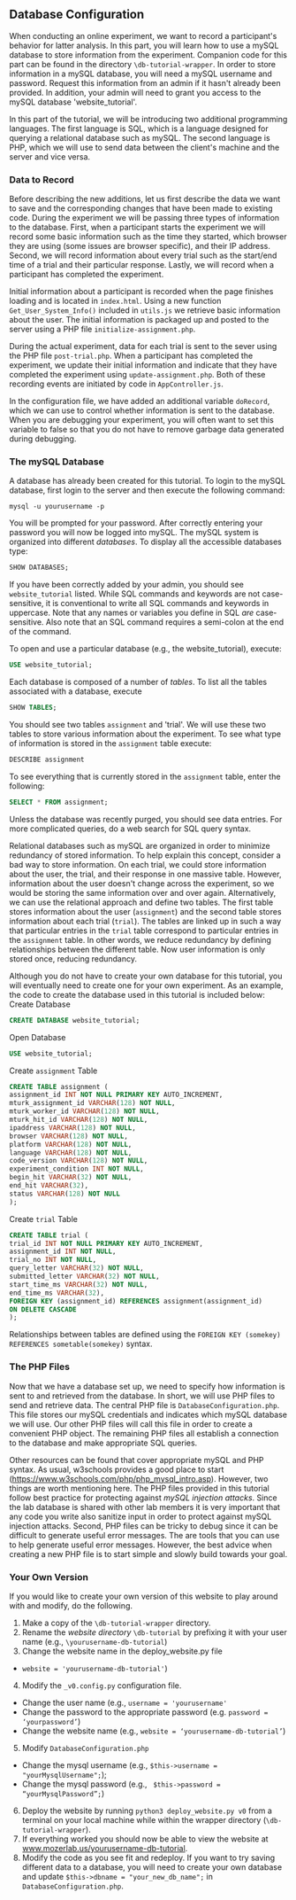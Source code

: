 ## Database Configuration

When conducting an online experiment, we want to record a participant's behavior for latter analysis. In this part, you will learn how to use a mySQL database to store information from the experiment. Companion code for this part can be found in the directory `\db-tutorial-wrapper`. In order to store information in a mySQL database, you will need a mySQL username and password. Request this information from an admin if it hasn't already been provided. In addition, your admin will need to grant you access to the mySQL database 'website_tutorial'.

In this part of the tutorial, we will be introducing two additional programming languages. The first language is SQL, which is a language designed for querying a relational database such as mySQL. The second language is PHP, which we will use to send data between the client's machine and the server and vice versa.

### Data to Record

Before describing the new additions, let us first describe the data we want to save and the corresponding changes that have been made to existing code. During the experiment we will be passing three types of information to the database. First, when a participant starts the experiment we will record some basic information such as the time they started, which browser they are using (some issues are browser specific), and their IP address. Second, we will record information about every trial such as the start/end time of a trial and their particular response. Lastly, we will record when a participant has completed the experiment.

Initial information about a participant is recorded when the page finishes loading and is located in `index.html`. Using a new function `Get_User_System_Info()` included in `utils.js` we retrieve basic information about the user. The initial information is packaged up and posted to the server using a PHP file `initialize-assignment.php`.

During the actual experiment, data for each trial is sent to the sever using the PHP file `post-trial.php`. When a participant has completed the experiment, we update their initial information and indicate that they have completed the experiment using `update-assignment.php`. Both of these recording events are initiated by code in `AppController.js`.

In the configuration file, we have added an additional variable `doRecord`, which we can use to control whether information is sent to the database. When you are debugging your experiment, you will often want to set this variable to false so that you do not have to remove garbage data generated during debugging.

### The mySQL Database

A database has already been created for this tutorial. To login to the mySQL database, first login to the server and then execute the following command:
```script
mysql -u yourusername -p
```
You will be prompted for your password. After correctly entering your password you will now be logged into mySQL. The mySQL system is organized into different *databases*. To display all the accessible databases type:
```sql
SHOW DATABASES;
```
If you have been correctly added by your admin, you should see `website_tutorial` listed. While SQL commands and keywords are not case-sensitive, it is conventional to write all SQL commands and keywords in uppercase. Note that any names or variables you define in SQL *are* case-sensitive. Also note that an SQL command requires a semi-colon at the end of the command.

To open and use a particular database (e.g., the website_tutorial), execute:
```sql
USE website_tutorial;
```

Each database is composed of a number of *tables*. To list all the tables associated with a database, execute
```sql
SHOW TABLES;
```
You should see two tables `assignment` and 'trial'. We will use these two tables to store various information about the experiment. To see what type of information is stored in the `assignment` table execute:
 ```sql
 DESCRIBE assignment
 ```
To see everything that is currently stored in the `assignment` table, enter the following:
```sql
SELECT * FROM assignment;
```
Unless the database was recently purged, you should see data entries. For more complicated queries, do a web search for SQL query syntax.

Relational databases such as mySQL are organized in order to minimize redundancy of stored information. To help explain this concept, consider a bad way to store information. On each trial, we could store information about the user, the trial, and their response in one massive table. However, information about the user doesn't change across the experiment, so we would be storing the same information over and over again. Alternatively, we can use the relational approach and define two tables. The first table stores information about the user (`assignment`) and the second table stores information about each trial (`trial`). The tables are linked up in such a way that particular entries in the `trial` table correspond to particular entries in the `assignment` table. In other words, we reduce redundancy by defining relationships between the different table. Now user information is only stored once, reducing redundancy.

Although you do not have to create your own database for this tutorial, you will eventually need to create one for your own experiment. As an example, the code to create the database used in this tutorial is included below:
Create Database
```sql
CREATE DATABASE website_tutorial;
```
Open Database
```sql
USE website_tutorial;
```

Create `assignment` Table
```sql
CREATE TABLE assignment (
assignment_id INT NOT NULL PRIMARY KEY AUTO_INCREMENT,
mturk_assignment_id VARCHAR(128) NOT NULL,
mturk_worker_id VARCHAR(128) NOT NULL,
mturk_hit_id VARCHAR(128) NOT NULL,
ipaddress VARCHAR(128) NOT NULL,
browser VARCHAR(128) NOT NULL,
platform VARCHAR(128) NOT NULL,
language VARCHAR(128) NOT NULL,
code_version VARCHAR(128) NOT NULL,
experiment_condition INT NOT NULL,
begin_hit VARCHAR(32) NOT NULL,
end_hit VARCHAR(32),
status VARCHAR(128) NOT NULL
);
```

Create `trial` Table
```sql
CREATE TABLE trial (
trial_id INT NOT NULL PRIMARY KEY AUTO_INCREMENT,
assignment_id INT NOT NULL,
trial_no INT NOT NULL,
query_letter VARCHAR(32) NOT NULL,
submitted_letter VARCHAR(32) NOT NULL,
start_time_ms VARCHAR(32) NOT NULL,
end_time_ms VARCHAR(32),
FOREIGN KEY (assignment_id) REFERENCES assignment(assignment_id)
ON DELETE CASCADE
);
```
Relationships between tables are defined using the `FOREIGN KEY (somekey) REFERENCES sometable(somekey)` syntax.

### The PHP Files
Now that we have a database set up, we need to specify how information is sent to and retrieved from the database. In short, we will use PHP files to send and retrieve data. The central PHP file is `DatabaseConfiguration.php`. This file stores our mySQL credentials and indicates which mySQL database we will use. Our other PHP files will call this file in order to create a convenient PHP object. The remaining PHP files all establish a connection to the database and make appropriate SQL queries.

Other resources can be found that cover appropriate mySQL and PHP syntax. As usual, w3schools provides a good place to start (https://www.w3schools.com/php/php_mysql_intro.asp). However, two things are worth mentioning here. The PHP files provided in this tutorial follow best practice for protecting against *mySQL injection attacks*. Since the lab database is shared with other lab members it is very important that any code you write also sanitize input in order to protect against mySQL injection attacks. Second, PHP files can be tricky to debug since it can be difficult to generate useful error messages. The are tools that you can use to help generate useful error messages. However, the best advice when creating a new PHP file is to start simple and slowly build towards your goal.

### Your Own Version

If you would like to create your own version of this website to play around with and modify, do the following.
1. Make a copy of the `\db-tutorial-wrapper` directory.
2. Rename the *website directory* `\db-tutorial` by prefixing it with your user name (e.g., `\yourusername-db-tutorial`)
3. Change the website name in the deploy_website.py file
  * `website = 'yourusername-db-tutorial'`)
4. Modify the `_v0.config.py` configuration file.
  * Change the user name (e.g., `username = 'yourusername'`
  * Change the password to the appropriate password (e.g. `password = ‘yourpassword’`)
  * Change the website name (e.g., `website = ‘yourusername-db-tutorial’`)
5. Modify `DatabaseConfiguration.php`
  * Change the mysql username (e.g., `$this->username = "yourMysqlUsername";`);
  * Change the mysql password (e.g., ` $this->password = “yourMysqlPassword”;`)
6. Deploy the website by running `python3 deploy_website.py v0` from a terminal on your local machine while within the wrapper directory (`\db-tutorial-wrapper`).
7. If everything worked you should now be able to view the website at www.mozerlab.us/yourusername-db-tutorial.
8. Modify the code as you see fit and redeploy. If you want to try saving different data to a database, you will need to create your own database and update `$this->dbname = "your_new_db_name";` in `DatabaseConfiguration.php`.
